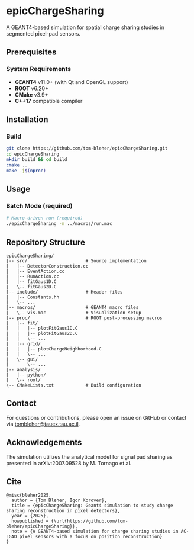 # epicChargeSharing

A GEANT4-based simulation for spatial charge sharing studies in segmented pixel-pad sensors.

## Prerequisites

### System Requirements
- **GEANT4** v11.0+ (with Qt and OpenGL support)
- **ROOT** v6.20+ 
- **CMake** v3.9+
- **C++17** compatible compiler
  

## Installation

### Build
```bash
git clone https://github.com/tom-bleher/epicChargeSharing.git
cd epicChargeSharing
mkdir build && cd build
cmake ..
make -j$(nproc)
```

## Usage

### Batch Mode (required)
```bash
# Macro-driven run (required)
./epicChargeSharing -m ../macros/run.mac
```

## Repository Structure

    epicChargeSharing/
    |-- src/                      # Source implementation
    |   |-- DetectorConstruction.cc
    |   |-- EventAction.cc
    |   |-- RunAction.cc
    |   |-- fitGaus1D.C
    |   \-- fitGaus2D.C
    |-- include/                  # Header files
    |   |-- Constants.hh
    |   \-- ...
    |-- macros/                   # GEANT4 macro files
    |   \-- vis.mac               # Visualization setup
    |-- proc/                     # ROOT post-processing macros
    |   |-- fit/
    |   |   |-- plotFitGaus1D.C
    |   |   |-- plotFitGaus2D.C
    |   |   \-- ...
    |   |-- grid/
    |   |   |-- plotChargeNeighborhood.C
    |   |   \-- ...
    |   \-- gui/
    |       \-- ...
    |-- analysis/
    |   |-- python/
    |   \-- root/
    \-- CMakeLists.txt            # Build configuration

## Contact

For questions or contributions, please open an issue on GitHub or contact via [tombleher@tauex.tau.ac.il](mailto:tombleher@tauex.tau.ac.il).

## Acknowledgements

The simulation utilizes the analytical model for signal pad sharing as presented in arXiv:2007.09528 by M. Tornago et al.

## Cite

```
@misc{bleher2025,
  author = {Tom Bleher, Igor Korover},
  title = {epicChargeSharing: Geant4 simulation to study charge sharing reconstruction in pixel detectors},
  year = {2025},
  howpublished = {\url{https://github.com/tom-bleher/epicChargeSharing}},
  note = {A GEANT4-based simulation for charge sharing studies in AC-LGAD pixel sensors with a focus on position reconstruction}
}
```